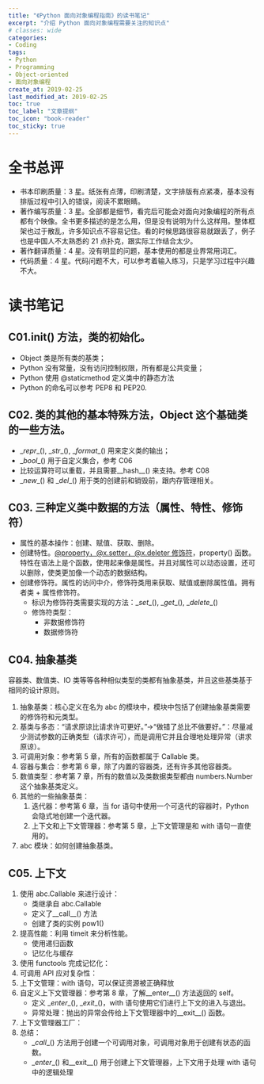```yaml
---
title: "《Python 面向对象编程指南》的读书笔记"
excerpt: "介绍 Python 面向对象编程需要关注的知识点"
# classes: wide
categories:
- Coding
tags:
- Python
- Programming
- Object-oriented
- 面向对象编程
create_at: 2019-02-25
last_modified_at: 2019-02-25
toc: true
toc_label: "文章提纲"
toc_icon: "book-reader"
toc_sticky: true
---
```


# 全书总评

* 书本印刷质量：3 星。纸张有点薄，印刷清楚，文字排版有点紧凑，基本没有排版过程中引入的错误，阅读不累眼睛。
* 著作编写质量：3 星。全部都是细节，看完后可能会对面向对象编程的所有点都有个映像。全书更多描述的是怎么用，但是没有说明为什么这样用。整体框架也过于散乱，许多知识点不容易记住。看的时候思路很容易就跟丢了，例子也是中国人不太熟悉的 21 点扑克，跟实际工作结合太少。
* 著作翻译质量：4 星。没有明显的问题，基本使用的都是业界常用词汇。
* 代码质量：4 星。代码问题不大，可以参考着输入练习，只是学习过程中兴趣不大。

# 读书笔记

## C01.__init__() 方法，类的初始化。

* Object 类是所有类的基类；
* Python 没有常量，没有访问控制权限，所有都是公共变量；
* Python 使用 @staticmethod 定义类中的静态方法
* Python 的命名可以参考 PEP8 和 PEP20.

## C02. 类的其他的基本特殊方法，Object 这个基础类的一些方法。

* \__repr__(), \__str__(), \__format__() 用来定义类的输出；
* \__bool__() 用于自定义集合，参考 C06
* 比较运算符可以重载，并且需要__hash__() 来支持。参考 C08
* \__new__() 和 \__del__() 用于类的创建前和销毁前，跟内存管理相关。

## C03. 三种定义类中数据的方法（属性、特性、修饰符）

* 属性的基本操作：创建、赋值、获取、删除。
* 创建特性。[@property，@x.setter，@x.deleter 修饰符](https://blog.csdn.net/sxingming/article/details/52916249)，property() 函数。特性在语法上是个函数，使用起来像是属性。并且对属性可以动态设置，还可以删除，使类更加像一个动态的数据结构。
* 创建修饰符。属性的访问中介，修饰符类用来获取、赋值或删除属性值。拥有者类 + 属性修饰符。
  * 标识为修饰符类需要实现的方法：\__set__(), \__get__(), \__delete__()
  * 修饰符类型：
    * 非数据修饰符
    * 数据修饰符

## C04. 抽象基类

容器类、数值类、IO 类等等各种相似类型的类都有抽象基类，并且这些基类基于相同的设计原则。

1. 抽象基类：核心定义在名为 abc 的模块中，模块中包括了创建抽象基类需要的修饰符和元类型。
2. 基类与多态：“请求原谅比请求许可更好。”→“做错了总比不做要好。”：尽量减少测试参数的正确类型（请求许可），而是调用它并且合理地处理异常（讲求原谅）。
3. 可调用对象：参考第 5 章，所有的函数都属于 Callable 类。
4. 容器与集合：参考第 6 章，除了内置的容器类，还有许多其他容器类。
5. 数值类型：参考第 7 章，所有的数值以及类数据类型都由 numbers.Number 这个抽象基类定义。
6. 其他的一些抽象基类：
   1. 迭代器：参考第 6 章，当 for 语句中使用一个可迭代的容器时，Python 会隐式地创建一个迭代器。
   2. 上下文和上下文管理器：参考第 5 章，上下文管理是和 with 语句一直使用的。
7. abc 模块：如何创建抽象基类。

## C05. 上下文

1. 使用 abc.Callable 来进行设计：
   * 类继承自 abc.Callable
   * 定义了__call__() 方法
   * 创建了类的实例 pow1()
2. 提高性能：利用 timeit 来分析性能。
   * 使用递归函数
   * 记忆化与缓存
3. 使用 functools 完成记忆化：
4. 可调用 API 应对复杂性：
5. 上下文管理：with 语句，可以保证资源被正确释放
6. 自定义上下文管理器：参考第 8 章，了解__enter__() 方法返回的 self。
   * 定义 \__enter__(), \__exit__()，with 语句使用它们进行上下文的进入与退出。
   * 异常处理：抛出的异常会传给上下文管理器中的__exit__() 函数。
7. 上下文管理器工厂：
8. 总结：
   * \__call__() 方法用于创建一个可调用对象，可调用对象用于创建有状态的函数。
   * \__enter__() 和__exit__() 用于创建上下文管理器，上下文用于处理 with 语句中的逻辑处理